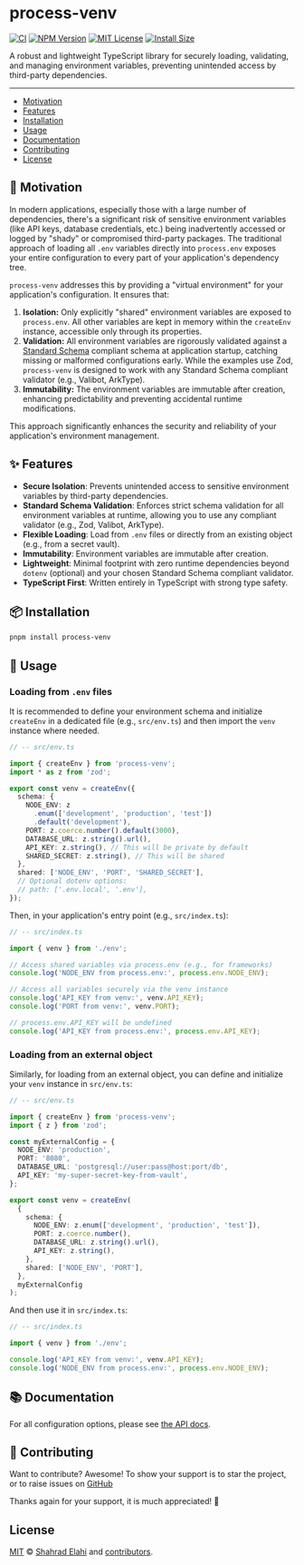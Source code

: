# process-venv

[![CI](https://github.com/shahradelahi/process-venv/actions/workflows/ci.yml/badge.svg?branch=main&event=push)](https://github.com/shahradelahi/process-venv/actions/workflows/ci.yml)
[![NPM Version](https://img.shields.io/npm/v/process-venv.svg)](https://www.npmjs.com/package/process-venv)
[![MIT License](https://img.shields.io/badge/License-MIT-blue.svg?style=flat)](/LICENSE)
[![Install Size](https://packagephobia.com/badge?p=process-venv)](https://packagephobia.com/result?p=process-venv)

A robust and lightweight TypeScript library for securely loading, validating, and managing environment variables, preventing unintended access by third-party dependencies.

---

- [Motivation](#-motivation)
- [Features](#-features)
- [Installation](#-installation)
- [Usage](#-usage)
- [Documentation](#-documentation)
- [Contributing](#-contributing)
- [License](#license)

## 🤔 Motivation

In modern applications, especially those with a large number of dependencies, there's a significant risk of sensitive environment variables (like API keys, database credentials, etc.) being inadvertently accessed or logged by "shady" or compromised third-party packages. The traditional approach of loading all `.env` variables directly into `process.env` exposes your entire configuration to every part of your application's dependency tree.

`process-venv` addresses this by providing a "virtual environment" for your application's configuration. It ensures that:

1.  **Isolation:** Only explicitly "shared" environment variables are exposed to `process.env`. All other variables are kept in memory within the `createEnv` instance, accessible only through its properties.
2.  **Validation:** All environment variables are rigorously validated against a [Standard Schema](https://standardschema.dev) compliant schema at application startup, catching missing or malformed configurations early. While the examples use Zod, `process-venv` is designed to work with any Standard Schema compliant validator (e.g., Valibot, ArkType).
3.  **Immutability:** The environment variables are immutable after creation, enhancing predictability and preventing accidental runtime modifications.

This approach significantly enhances the security and reliability of your application's environment management.

## ✨ Features

- **Secure Isolation**: Prevents unintended access to sensitive environment variables by third-party dependencies.
- **Standard Schema Validation**: Enforces strict schema validation for all environment variables at runtime, allowing you to use any compliant validator (e.g., Zod, Valibot, ArkType).
- **Flexible Loading**: Load from `.env` files or directly from an existing object (e.g., from a secret vault).
- **Immutability**: Environment variables are immutable after creation.
- **Lightweight**: Minimal footprint with zero runtime dependencies beyond `dotenv` (optional) and your chosen Standard Schema compliant validator.
- **TypeScript First**: Written entirely in TypeScript with strong type safety.

## 📦 Installation

```bash
pnpm install process-venv
```

## 📖 Usage

### Loading from `.env` files

It is recommended to define your environment schema and initialize `createEnv` in a dedicated file (e.g., `src/env.ts`) and then import the `venv` instance where needed.

```typescript
// -- src/env.ts

import { createEnv } from 'process-venv';
import * as z from 'zod';

export const venv = createEnv({
  schema: {
    NODE_ENV: z
      .enum(['development', 'production', 'test'])
      .default('development'),
    PORT: z.coerce.number().default(3000),
    DATABASE_URL: z.string().url(),
    API_KEY: z.string(), // This will be private by default
    SHARED_SECRET: z.string(), // This will be shared
  },
  shared: ['NODE_ENV', 'PORT', 'SHARED_SECRET'],
  // Optional dotenv options:
  // path: ['.env.local', '.env'],
});
```

Then, in your application's entry point (e.g., `src/index.ts`):

```typescript
// -- src/index.ts

import { venv } from './env';

// Access shared variables via process.env (e.g., for frameworks)
console.log('NODE_ENV from process.env:', process.env.NODE_ENV);

// Access all variables securely via the venv instance
console.log('API_KEY from venv:', venv.API_KEY);
console.log('PORT from venv:', venv.PORT);

// process.env.API_KEY will be undefined
console.log('API_KEY from process.env:', process.env.API_KEY);
```

### Loading from an external object

Similarly, for loading from an external object, you can define and initialize your `venv` instance in `src/env.ts`:

```typescript
// -- src/env.ts

import { createEnv } from 'process-venv';
import { z } from 'zod';

const myExternalConfig = {
  NODE_ENV: 'production',
  PORT: '8080',
  DATABASE_URL: 'postgresql://user:pass@host:port/db',
  API_KEY: 'my-super-secret-key-from-vault',
};

export const venv = createEnv(
  {
    schema: {
      NODE_ENV: z.enum(['development', 'production', 'test']),
      PORT: z.coerce.number(),
      DATABASE_URL: z.string().url(),
      API_KEY: z.string(),
    },
    shared: ['NODE_ENV', 'PORT'],
  },
  myExternalConfig
);
```

And then use it in `src/index.ts`:

```typescript
// -- src/index.ts

import { venv } from './env';

console.log('API_KEY from venv:', venv.API_KEY);
console.log('NODE_ENV from process.env:', process.env.NODE_ENV);
```

## 📚 Documentation

For all configuration options, please see [the API docs](https://www.jsdocs.io/package/process-venv).

## 🤝 Contributing

Want to contribute? Awesome! To show your support is to star the project, or to raise issues on [GitHub](https://github.com/shahradelahi/process-venv)

Thanks again for your support, it is much appreciated! 🙏

## License

[MIT](/LICENSE) © [Shahrad Elahi](https://github.com/shahradelahi) and [contributors](https://github.com/shahradelahi/process-venv/graphs/contributors).
